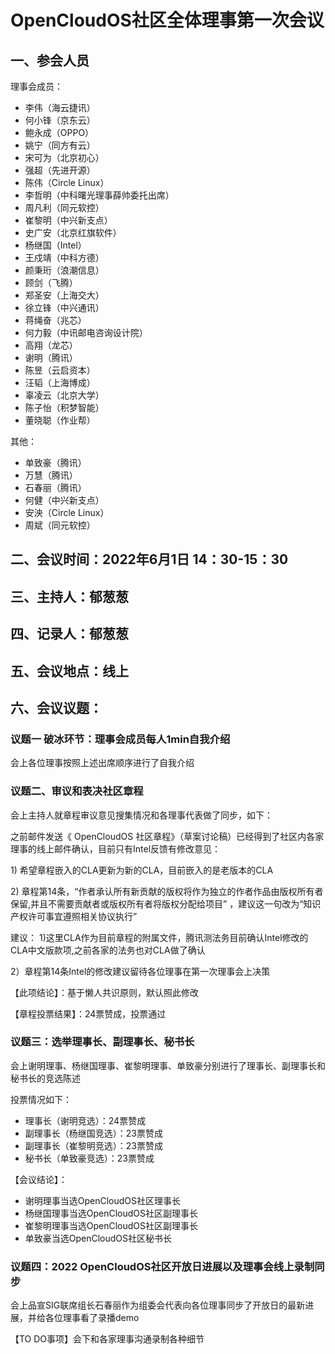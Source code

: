 # OpenCloudOS社区全体理事第一次会议

## 一、参会人员
理事会成员：
* 李伟（海云捷讯）
* 何小锋（京东云）
* 鲍永成（OPPO）
* 姚宁（同方有云）
* 宋可为（北京初心）
* 强超（先进开源）
* 陈伟（Circle Linux）
* 李哲明（中科曙光理事薛帅委托出席）
* 周凡利（同元软控）
* 崔黎明（中兴新支点）
* 史广安（北京红旗软件）
* 杨继国（Intel）
* 王戍靖（中科方德）
* 颜秉珩（浪潮信息）
* 顾剑（飞腾）
* 郑圣安（上海交大）
* 徐立锋（中兴通讯）
* 蒋绳奋（兆芯）
* 何力毅（中讯邮电咨询设计院）
* 高翔（龙芯）
* 谢明（腾讯）
* 陈昱（云启资本）
* 汪韬（上海博成）
* 辜凌云（北京大学）
* 陈子怡（积梦智能）
* 董晓聪（作业帮）

其他：
* 单致豪（腾讯）
* 万慧（腾讯）
* 石春丽（腾讯）
* 何健（中兴新支点）
* 安泱（Circle Linux）
* 周斌（同元软控）

## 二、会议时间：2022年6月1日 14：30-15：30

## 三、主持人：郁葱葱

## 四、记录人：郁葱葱

## 五、会议地点：线上

## 六、会议议题：

### 议题一 破冰环节：理事会成员每人1min自我介绍 

会上各位理事按照上述出席顺序进行了自我介绍

### 议题二、审议和表决社区章程

会上主持人就章程审议意见搜集情况和各理事代表做了同步，如下：

之前邮件发送《 OpenCloudOS 社区章程》（草案讨论稿）已经得到了社区内各家理事的线上邮件确认，目前只有Intel反馈有修改意见：

1) 希望章程嵌入的CLA更新为新的CLA，目前嵌入的是老版本的CLA

2) 章程第14条，“作者承认所有新贡献的版权将作为独立的作者作品由版权所有者保留,并且不需要贡献者或版权所有者将版权分配给项目” ，建议这一句改为“知识产权许可事宜遵照相关协议执行”

建议：
1)这里CLA作为目前章程的附属文件，腾讯测法务目前确认Intel修改的CLA中文版款项,之前各家的法务也对CLA做了确认

2）章程第14条Intel的修改建议留待各位理事在第一次理事会上决策 

【此项结论】：基于懒人共识原则，默认照此修改

【章程投票结果】：24票赞成，投票通过

### 议题三：选举理事长、副理事长、秘书长

会上谢明理事、杨继国理事、崔黎明理事、单致豪分别进行了理事长、副理事长和秘书长的竞选陈述

投票情况如下：
* 理事长（谢明竞选）：24票赞成
* 副理事长（杨继国竞选）：23票赞成
* 副理事长（崔黎明竞选）：23票赞成
* 秘书长（单致豪竞选）：23票赞成

【会议结论】：
* 谢明理事当选OpenCloudOS社区理事长
* 杨继国理事当选OpenCloudOS社区副理事长
* 崔黎明理事当选OpenCloudOS社区副理事长
* 单致豪当选OpenCloudOS社区秘书长


### 议题四：2022 OpenCloudOS社区开放日进展以及理事会线上录制同步

会上品宣SIG联席组长石春丽作为组委会代表向各位理事同步了开放日的最新进展，并给各位理事看了录播demo

【TO DO事项】会下和各家理事沟通录制各种细节

